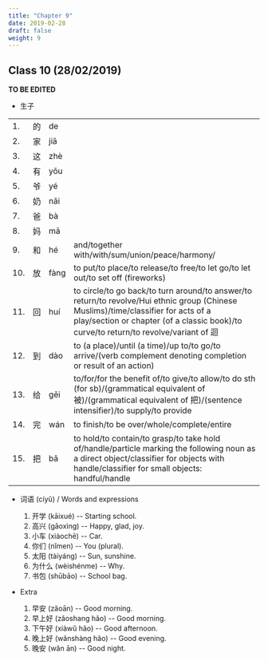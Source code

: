 ```yaml
---
title: "Chapter 9"
date: 2019-02-28
draft: false
weight: 9
---
```


## Class 10 (28/02/2019)

**TO BE EDITED**

- 生子

|     |    |      |                                                                                                                                                                                                                                      |
|-----|----|------|--------------------------------------------------------------------------------------------------------------------------------------------------------------------------------------------------------------------------------------|
| 1.  | 的 | de   |                                                                                                                                                                                                                                      |
| 2.  | 家 | jiā  |                                                                                                                                                                                                                                      |
| 3.  | 这 | zhè  |                                                                                                                                                                                                                                      |
| 4.  | 有 | yǒu  |                                                                                                                                                                                                                                      |
| 5.  | 爷 | yé   |                                                                                                                                                                                                                                      |
| 6.  | 奶 | nǎi  |                                                                                                                                                                                                                                      |
| 7.  | 爸 | bà   |                                                                                                                                                                                                                                      |
| 8.  | 妈 | mā   |                                                                                                                                                                                                                                      |
| 9.  | 和 | hé   | and/together with/with/sum/union/peace/harmony/                                                                                                                                                                                      |
| 10. | 放 | fàng | to put/to place/to release/to free/to let go/to let out/to set off (fireworks)                                                                                                                                                       |
| 11. | 回 | huí  | to circle/to go back/to turn around/to answer/to return/to revolve/Hui ethnic group (Chinese Muslims)/time/classifier for acts of a play/section or chapter (of a classic book)/to curve/to return/to revolve/variant of 迴|回[hui2] |
| 12. | 到 | dào  | to (a place)/until (a time)/up to/to go/to arrive/(verb complement denoting completion or result of an action)                                                                                                                       |
| 13. | 给 | gěi  | to/for/for the benefit of/to give/to allow/to do sth (for sb)/(grammatical equivalent of 被)/(grammatical equivalent of 把)/(sentence intensifier)/to supply/to provide                                                              |
| 14. | 完 | wán  | to finish/to be over/whole/complete/entire                                                                                                                                                                                           |
| 15. | 把 | bǎ   | to hold/to contain/to grasp/to take hold of/handle/particle marking the following noun as a direct object/classifier for objects with handle/classifier for small objects: handful/handle                                            |

- 词语 (cíyǔ) / Words and expressions

	1. 开学 (kāixué) -- Starting school.
	2. 高兴 (gāoxìng) -- Happy, glad, joy.
	3. 小车 (xiàochē) -- Car.
	4. 你们 (nǐmen) -- You (plural).
	5. 太阳 (tàiyáng) -- Sun, sunshine.
	6. 为什么 (wèishénme) -- Why.
	7. 书包 (shūbāo) -- School bag.

- Extra
 
    1. 早安 (zǎoān) -- Good morning.
    2. 早上好 (zǎoshang hǎo) -- Good morning.
    3. 下午好 (xiàwǔ hǎo) -- Good afternoon.
    4. 晚上好 (wǎnshàng hǎo) -- Good evening.
    5. 晚安 (wǎn ān) -- Good night.






